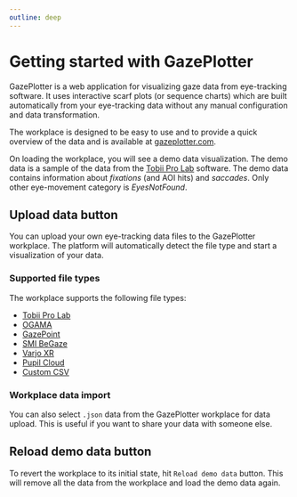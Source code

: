 ```yaml
---
outline: deep
---
```


# Getting started with GazePlotter
GazePlotter is a web application for visualizing gaze data from eye-tracking software. It uses interactive scarf plots (or sequence charts) which are built automatically from your eye-tracking data without any manual configuration and data transformation.

The workplace is designed to be easy to use and to provide a quick overview of the data and is available at [gazeplotter.com](https://gazeplotter.com).

On loading the workplace, you will see a demo data visualization. The demo data is a sample of the data from the [Tobii Pro Lab](./tobii-pro-lab.md) software. The demo data contains information about *fixations* (and AOI hits) and *saccades*. Only other eye-movement category is *EyesNotFound*.

## Upload data button
You can upload your own eye-tracking data files to the GazePlotter workplace. The platform will automatically detect the file type and start a visualization of your data.

### Supported file types
The workplace supports the following file types:

- [Tobii Pro Lab](./tobii-pro-lab.md)
- [OGAMA](./ogama.md)
- [GazePoint](./gazepoint.md)
- [SMI BeGaze](./smi-begaze.md)
- [Varjo XR](./varjo.md)
- [Pupil Cloud](./pupil-cloud.md)
- [Custom CSV](./custom-csv.md)

### Workplace data import
You can also select `.json` data from the GazePlotter workplace for data upload. This is useful if you want to share your data with someone else.

## Reload demo data button

To revert the workplace to its initial state, hit `Reload demo data` button. This will remove all the data from the workplace and load the demo data again.
